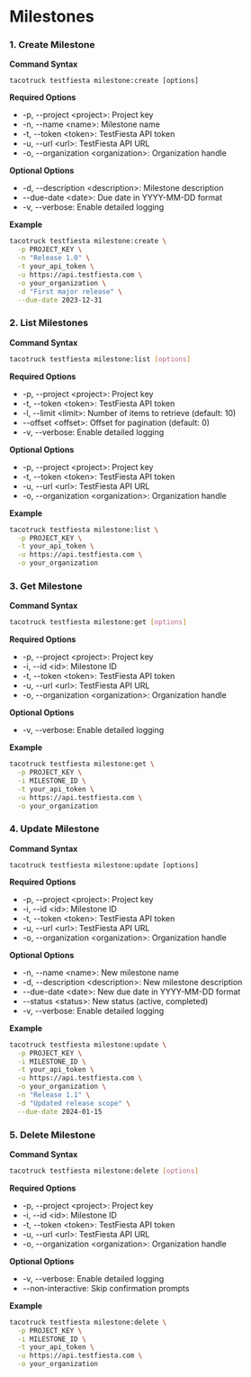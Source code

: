 # Milestones

### 1. Create Milestone

**Command Syntax**

```
tacotruck testfiesta milestone:create [options]
```

**Required Options**

* -p, --project \<project>: Project key
* -n, --name \<name>: Milestone name
* -t, --token \<token>: TestFiesta API token
* -u, --url \<url>: TestFiesta API URL
* -o, --organization \<organization>: Organization handle

**Optional Options**

* -d, --description \<description>: Milestone description
* \--due-date \<date>: Due date in YYYY-MM-DD format
* -v, --verbose: Enable detailed logging

**Example**

```sh
tacotruck testfiesta milestone:create \
  -p PROJECT_KEY \
  -n "Release 1.0" \
  -t your_api_token \
  -u https://api.testfiesta.com \
  -o your_organization \
  -d "First major release" \
  --due-date 2023-12-31
```

### 2. List Milestones

**Command Syntax**

```sh
tacotruck testfiesta milestone:list [options]
```

**Required Options**

* -p, --project \<project>: Project key
* -t, --token \<token>: TestFiesta API token
* -l, --limit \<limit>: Number of items to retrieve (default: 10)
* \--offset \<offset>: Offset for pagination (default: 0)
* -v, --verbose: Enable detailed logging

**Optional Options**

* -p, --project \<project>: Project key
* -t, --token \<token>: TestFiesta API token
* -u, --url \<url>: TestFiesta API URL
* -o, --organization \<organization>: Organization handle

**Example**

```sh
tacotruck testfiesta milestone:list \
  -p PROJECT_KEY \
  -t your_api_token \
  -u https://api.testfiesta.com \
  -o your_organization
```

### 3. Get Milestone

**Command Syntax**

```sh
tacotruck testfiesta milestone:get [options]
```

**Required Options**

* -p, --project \<project>: Project key
* -i, --id \<id>: Milestone ID
* -t, --token \<token>: TestFiesta API token
* -u, --url \<url>: TestFiesta API URL
* -o, --organization \<organization>: Organization handle

**Optional Options**

* -v, --verbose: Enable detailed logging

**Example**

```sh
tacotruck testfiesta milestone:get \
  -p PROJECT_KEY \
  -i MILESTONE_ID \
  -t your_api_token \
  -u https://api.testfiesta.com \
  -o your_organization
```

### 4. Update Milestone

**Command Syntax**

```shell
tacotruck testfiesta milestone:update [options]
```

**Required Options**

* -p, --project \<project>: Project key
* -i, --id \<id>: Milestone ID
* -t, --token \<token>: TestFiesta API token
* -u, --url \<url>: TestFiesta API URL
* -o, --organization \<organization>: Organization handle

**Optional Options**

* -n, --name \<name>: New milestone name
* -d, --description \<description>: New milestone description
* \--due-date \<date>: New due date in YYYY-MM-DD format
* \--status \<status>: New status (active, completed)
* -v, --verbose: Enable detailed logging

**Example**

```sh
tacotruck testfiesta milestone:update \
  -p PROJECT_KEY \
  -i MILESTONE_ID \
  -t your_api_token \
  -u https://api.testfiesta.com \
  -o your_organization \
  -n "Release 1.1" \
  -d "Updated release scope" \
  --due-date 2024-01-15
```

### 5. Delete Milestone

**Command Syntax**

```sh
tacotruck testfiesta milestone:delete [options]
```

**Required Options**

* -p, --project \<project>: Project key
* -i, --id \<id>: Milestone ID
* -t, --token \<token>: TestFiesta API token
* -u, --url \<url>: TestFiesta API URL
* -o, --organization \<organization>: Organization handle

**Optional Options**

* -v, --verbose: Enable detailed logging
* \--non-interactive: Skip confirmation prompts

**Example**

```sh
tacotruck testfiesta milestone:delete \
  -p PROJECT_KEY \
  -i MILESTONE_ID \
  -t your_api_token \
  -u https://api.testfiesta.com \
  -o your_organization
```
